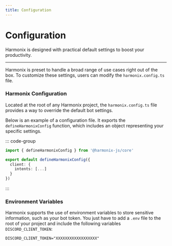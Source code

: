 ```yaml
---
title: Configuration
---
```


# Configuration

Harmonix is designed with practical default settings to boost your productivity.

---

Harmonix is preset to handle a broad range of use cases right out of the box. To customize these settings, users can modify the `harmonix.config.ts` file.

### Harmonix Configuration

Located at the root of any Harmonix project, the `harmonix.config.ts` file provides a way to override the default bot settings.

Below is an example of a configuration file. It exports the `defineHarmonixConfig` function, which includes an object representing your specific settings.

::: code-group

```ts [harmonix.config.ts]
import { defineHarmonixConfig } from '@harmonix-js/core'

export default defineHarmonixConfig({
  client: {
    intents: [...]
  }
})
```

:::

### Environment Variables

Harmonix supports the use of environment variables to store sensitive information, such as your bot token. You just have to add a `.env` file to the root of your project and include the following variables `DISCORD_CLIENT_TOKEN`:

```
DISCORD_CLIENT_TOKEN="XXXXXXXXXXXXXXXXXX"
```
